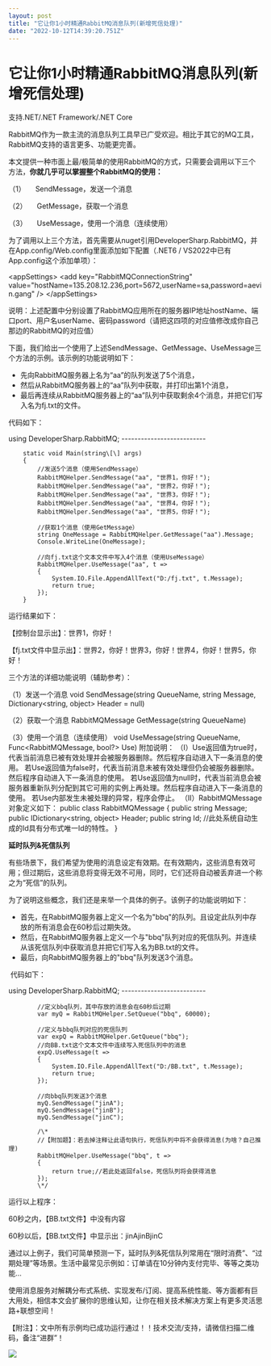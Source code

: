 ```yaml
---
layout: post
title: "它让你1小时精通RabbitMQ消息队列(新增死信处理)"
date: "2022-10-12T14:39:20.751Z"
---
```

它让你1小时精通RabbitMQ消息队列(新增死信处理)
============================

支持.NET/.NET Framework/.NET Core

RabbitMQ作为一款主流的消息队列工具早已广受欢迎。相比于其它的MQ工具，RabbitMQ支持的语言更多、功能更完善。

本文提供一种市面上最/极简单的使用RabbitMQ的方式，只需要会调用以下三个方法，**你就几乎可以掌握整个RabbitMQ的使用：**

（1）     SendMessage，发送一个消息

（2）     GetMessage，获取一个消息

（3）     UseMessage，使用一个消息（连续使用）

为了调用以上三个方法，首先需要从nuget引用DeveloperSharp.RabbitMQ，并在App.config/Web.config里面添加如下配置（.NET6 / VS2022中已有App.config这个添加单项）：

  <appSettings\>
    <add key\="RabbitMQConnectionString" value\="hostName=135.208.12.236,port=5672,userName=sa,password=aevin.gang" />
  </appSettings\>

说明：上述配置中分别设置了RabbitMQ应用所在的服务器IP地址hostName、端口port、用户名userName、密码password（请把这四项的对应值修改成你自己那边的RabbitMQ的对应值）

下面，我们给出一个使用了上述SendMessage、GetMessage、UseMessage三个方法的示例。该示例的功能说明如下：

*   先向RabbitMQ服务器上名为“aa”的队列发送了5个消息，
*   然后从RabbitMQ服务器上的“aa”队列中获取，并打印出第1个消息，
*   最后再连续从RabbitMQ服务器上的“aa”队列中获取剩余4个消息，并把它们写入名为fj.txt的文件。

代码如下：

using DeveloperSharp.RabbitMQ;
\--------------------------

        static void Main(string\[\] args)
        {
            //发送5个消息（使用SendMessage）
            RabbitMQHelper.SendMessage("aa", "世界1，你好！");
            RabbitMQHelper.SendMessage("aa", "世界2，你好！");
            RabbitMQHelper.SendMessage("aa", "世界3，你好！");
            RabbitMQHelper.SendMessage("aa", "世界4，你好！");
            RabbitMQHelper.SendMessage("aa", "世界5，你好！");

            //获取1个消息（使用GetMessage）
            string OneMessage = RabbitMQHelper.GetMessage("aa").Message;
            Console.WriteLine(OneMessage);

            //向fj.txt这个文本文件中写入4个消息（使用UseMessage）
            RabbitMQHelper.UseMessage("aa", t => 
            {
                System.IO.File.AppendAllText("D:/fj.txt", t.Message);
                return true;
            });
        }

运行结果如下：

【控制台显示出】：世界1，你好！

【fj.txt文件中显示出】：世界2，你好！世界3，你好！世界4，你好！世界5，你好！

三个方法的详细功能说明（辅助参考）：

（1）发送一个消息
void SendMessage(string QueueName, string Message, Dictionary<string, object\> Header = null)

（2）获取一个消息
RabbitMQMessage GetMessage(string QueueName)

（3）使用一个消息（连续使用）
void UseMessage(string QueueName, Func<RabbitMQMessage, bool?> Use)
附加说明：
    （I）Use返回值为true时，代表当前消息已被有效处理并会被服务器删除。然后程序自动进入下一条消息的使用。
         若Use返回值为false时，代表当前消息未被有效处理但仍会被服务器删除。然后程序自动进入下一条消息的使用。
         若Use返回值为null时，代表当前消息会被服务器重新队列分配到其它可用的实例上再处理。然后程序自动进入下一条消息的使用。
         若Use内部发生未被处理的异常，程序会停止。
    （II）RabbitMQMessage对象定义如下：
          public class RabbitMQMessage
          {
             public string Message;
             public IDictionary<string, object\> Header;
             public string Id; //此处系统自动生成的Id具有分布式唯一Id的特性。
          }

**延时队列&死信队列**

有些场景下，我们希望为使用的消息设定有效期。在有效期内，这些消息有效可用；但过期后，这些消息将变得无效不可用，同时，它们还将自动被丢弃进一个称之为“死信”的队列。

为了说明这些概念，我们还是来举一个具体的例子。该例子的功能说明如下：

*   首先，在RabbitMQ服务器上定义一个名为"bbq"的队列。且设定此队列中存放的所有消息会在60秒后过期失效。
*   然后，在RabbitMQ服务器上定义一个与"bbq"队列对应的死信队列。并连续从该死信队列中获取消息并把它们写入名为BB.txt的文件。
*   最后，向RabbitMQ服务器上的"bbq"队列发送3个消息。

 代码如下：

using DeveloperSharp.RabbitMQ;
\--------------------------

            //定义bbq队列，其中存放的消息会在60秒后过期
            var myQ = RabbitMQHelper.SetQueue("bbq", 60000);

            //定义与bbq队列对应的死信队列
            var expQ = RabbitMQHelper.GetQueue("bbq");
            //向BB.txt这个文本文件中连续写入死信队列中的消息
            expQ.UseMessage(t =>
            {
                System.IO.File.AppendAllText("D:/BB.txt", t.Message);
                return true;
            });

            //向bbq队列发送3个消息
            myQ.SendMessage("jinA");
            myQ.SendMessage("jinB");
            myQ.SendMessage("jinC");

            /\*
            //【附加题】：若去掉注释让此语句执行，死信队列中将不会获得消息(为啥？自己推理)
            RabbitMQHelper.UseMessage("bbq", t =>
            {
                return true;//若此处返回false，死信队列将会获得消息
            });
            \*/

运行以上程序：

60秒之内，【BB.txt文件】中没有内容

60秒以后，【BB.txt文件】中显示出：jinAjinBjinC

通过以上例子，我们可简单预测一下，延时队列&死信队列常用在“限时消费”、“过期处理”等场景。生活中最常见示例如：订单请在10分钟内支付完毕、等等之类功能...

使用消息服务对解耦分布式系统、实现发布/订阅、提高系统性能、等方面都有巨大用处，相信本文会扩展你的思维认知，让你在相关技术解决方案上有更多灵活思路+联想空间！

【附注】：文中所有示例均已成功运行通过！！技术交流/支持，请微信扫描二维码，备注“进群”！

![](https://img2020.cnblogs.com/blog/2658160/202112/2658160-20211213025953948-705694269.jpg)